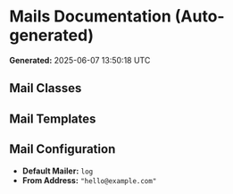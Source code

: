 # Mails Documentation (Auto-generated)

**Generated:** 2025-06-07 13:50:18 UTC

## Mail Classes


## Mail Templates


## Mail Configuration
- **Default Mailer:** `log`
- **From Address:** `"hello@example.com"`

